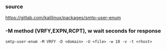 ### source
https://gitlab.com/kalilinux/packages/smtp-user-enum  

### -M method (VRFY,EXPN,RCPT), w wait seconds for response
```
smtp-user-enum -M VRFY -D <domain> -U <file> -w 10 -v -t <rhost>
```

